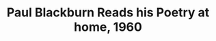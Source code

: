 ---
layout: manifest
title: Paul Blackburn Reads his Poetry at home, 1960
manifest_name: paul-blackburn-reads-his-poetry-at-home-1960

---